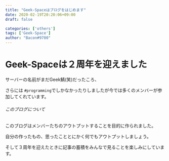```yaml
---
title: "Geek-Spaceはブログをはじめます"
date: 2020-02-19T20:20:06+09:00
draft: false

categories: ['others']
tags: ['Geek-Space']
author: "Bacon#9700"
---
```


# Geek-Spaceは２周年を迎えました
サーバーの名前がまだGeek鯖(笑)だったころ、

さらには `#programming`でしかなかったりしましたが今では多くのメンバーが参加してくれています。<br>

###### このブログについて

このブログはメンバーたちのアウトプットすることを目的に作られました。<br>

自分の作ったもの、思ったこととにかく何でもアウトプットしましょう。<br>

そして３周年を迎えたときに記事の蓄積をみんなで見ることを楽しみにしています。<br>